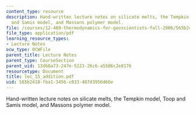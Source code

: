 ```yaml
---
content_type: resource
description: Hand-written lecture notes on silicate melts, the Tempkin model, Toop
  and Samis model, and Massons polymer model.
file: /courses/12-480-thermodynamics-for-geoscientists-fall-2006/565b2418fba13456c033487d3956d66e_lec_15_addition.pdf
file_type: application/pdf
learning_resource_types:
- Lecture Notes
ocw_type: OCWFile
parent_title: Lecture Notes
parent_type: CourseSection
parent_uid: 13d68a73-247e-5223-26c6-a5506c2e8176
resourcetype: Document
title: lec_15_addition.pdf
uid: 565b2418-fba1-3456-c033-487d3956d66e
---
```

Hand-written lecture notes on silicate melts, the Tempkin model, Toop and Samis model, and Massons polymer model.

